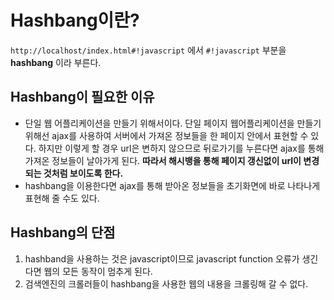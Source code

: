 # Hashbang이란?
`http://localhost/index.html#!javascript`  에서 `#!javascript` 부분을 **hashbang** 이라 부른다.

## Hashbang이 필요한 이유
- 단일 웹 어플리케이션을 만들기 위해서이다.  단일 페이지 웹어플리케이션을 만들기 위해선 ajax를 사용하여 서버에서 가져온 정보들을 한 페이지 안에서 표현할 수 있다. 하지만 이렇게 할 경우 url은 변하지 않으므로 뒤로가기를 누른다면 ajax를 통해 가져온 정보들이 날아가게 된다.
**따라서 해시뱅을 통해 페이지 갱신없이 url이 변경되는 것처럼 보이도록 한다.**
- hashbang을 이용한다면 ajax를 통해 받아온 정보들을 초기화면에 바로 나타나게 표현해 줄 수도 있다.

## Hashbang의 단점

1. hashband을 사용하는 것은 javascript이므로 javascript function 오류가 생긴다면 웹의 모든 동작이 멈추게 된다.
2. 검색엔진의 크롤러들이 hashbang을 사용한 웹의 내용을 크롤링해 갈 수 없다.
